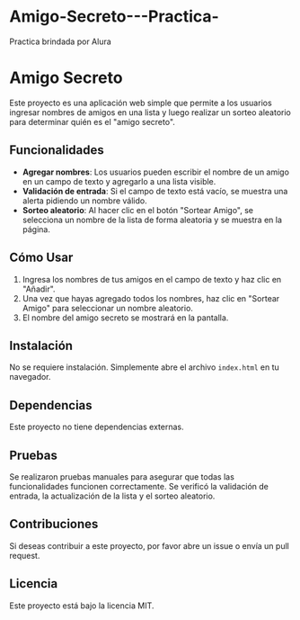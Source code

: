 # Amigo-Secreto---Practica-
Practica brindada por Alura

# Amigo Secreto

Este proyecto es una aplicación web simple que permite a los usuarios ingresar nombres de amigos en una lista y luego realizar un sorteo aleatorio para determinar quién es el "amigo secreto".

## Funcionalidades

- **Agregar nombres**: Los usuarios pueden escribir el nombre de un amigo en un campo de texto y agregarlo a una lista visible.
- **Validación de entrada**: Si el campo de texto está vacío, se muestra una alerta pidiendo un nombre válido.
- **Sorteo aleatorio**: Al hacer clic en el botón "Sortear Amigo", se selecciona un nombre de la lista de forma aleatoria y se muestra en la página.

## Cómo Usar

1. Ingresa los nombres de tus amigos en el campo de texto y haz clic en "Añadir".
2. Una vez que hayas agregado todos los nombres, haz clic en "Sortear Amigo" para seleccionar un nombre aleatorio.
3. El nombre del amigo secreto se mostrará en la pantalla.

## Instalación

No se requiere instalación. Simplemente abre el archivo `index.html` en tu navegador.

## Dependencias

Este proyecto no tiene dependencias externas.

## Pruebas

Se realizaron pruebas manuales para asegurar que todas las funcionalidades funcionen correctamente. Se verificó la validación de entrada, la actualización de la lista y el sorteo aleatorio.

## Contribuciones

Si deseas contribuir a este proyecto, por favor abre un issue o envía un pull request.

## Licencia

Este proyecto está bajo la licencia MIT.
